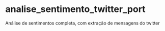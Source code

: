 # analise_sentimento_twitter_port
Análise de sentimentos completa, com extração de mensagens do twitter
